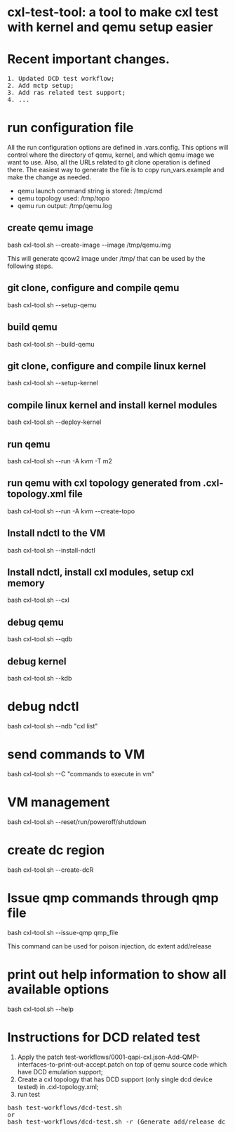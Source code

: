 # cxl-test-tool: a tool to make cxl test with kernel and qemu setup easier

# Recent important changes.
<pre>
1. Updated DCD test workflow;
2. Add mctp setup;
3. Add ras related test support;
4. ...
</pre>

# run configuration file
All the run configuration options are defined in .vars.config. This options will control where the directory of qemu, kernel, and which qemu image we want to use.
Also, all the URLs related to git clone operation is defined there.
The easiest way to generate the file is to copy run_vars.example and make the change as needed.

* qemu launch command string is stored: /tmp/cmd
* qemu topology used: /tmp/topo
* qemu run output: /tmp/qemu.log

## create qemu image
bash cxl-tool.sh --create-image --image /tmp/qemu.img

This will generate qcow2 image under /tmp/ that can be used by the following steps.

## git clone, configure and compile qemu
bash cxl-tool.sh --setup-qemu

## build qemu
bash cxl-tool.sh --build-qemu

## git clone, configure and compile linux kernel
bash cxl-tool.sh --setup-kernel

## compile linux kernel and install kernel modules
bash cxl-tool.sh --deploy-kernel

## run qemu
bash cxl-tool.sh --run -A kvm -T m2 

## run qemu with cxl topology generated from .cxl-topology.xml file
bash cxl-tool.sh --run -A kvm --create-topo

## Install ndctl to the VM
bash cxl-tool.sh --install-ndctl

## Install ndctl, install cxl modules, setup cxl memory
bash cxl-tool.sh --cxl

## debug qemu
bash cxl-tool.sh --qdb

## debug kernel
bash cxl-tool.sh --kdb

# debug ndctl
bash cxl-tool.sh --ndb "cxl list"

# send commands to VM
bash cxl-tool.sh --C "commands to execute in vm"

# VM management
bash cxl-tool.sh --reset/run/poweroff/shutdown

# create dc region
bash cxl-tool.sh --create-dcR

# Issue qmp commands through qmp file
bash cxl-tool.sh --issue-qmp qmp_file

This command can be used for poison injection, dc extent add/release

# print out help information to show all available options
bash cxl-tool.sh --help

# Instructions for DCD related test
1. Apply the patch test-workflows/0001-qapi-cxl.json-Add-QMP-interfaces-to-print-out-accept.patch on top of qemu source code which have DCD emulation support;
2. Create a cxl topology that has DCD support (only single dcd device tested) in .cxl-topology.xml;
3. run test
<pre>
bash test-workflows/dcd-test.sh
or
bash test-workflows/dcd-test.sh -r (Generate add/release dc extent sequence randomly)
</pre>
